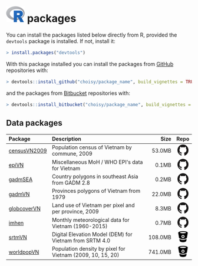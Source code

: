 <!--- <h1><img src="https://www.r-project.org/logo/Rlogo.png" alt="" style="width:50px;height:43.75px;"> packages</h1> --->

<h1><img src="R.png" alt="" style="width:50px;height:43.26923px;"> packages</h1>

You can install the packages listed below directly from R, provided the `devtools` package is installed. If not, install it:

```R
> install.packages("devtools")
```

With this package installed you can install the packages from [GitHub](https://github.com/choisy) repositories with:

```R
> devtools::install_github("choisy/package_name", build_vignettes = TRUE)
```

and the packages from [Bitbucket](https://bitbucket.org/choisy) repositories with:

```R
> devtools::install_bitbucket("choisy/package_name", build_vignettes = TRUE)
```

## Data packages

| Package | Description | Size | Repo |
|:--------|:------------|-----:|:----:|
| [censusVN2009](https://choisy.github.io/censusVN2009) | Population census of Vietnam by commune, 2009 | 53.0MB | [<img src="Github_small.png" alt="" style="width:30px;height:30px;">](https://github.com/choisy/censusVN2009) |
| [epiVN](https://choisy.github.io/epiVN) | Miscellaneous MoH / WHO EPI's data for Vietnam | 0.1MB | [<img src="Github_small.png" alt="" style="width:30px;height:30px;">](https://github.com/choisy/epiVN) |
| [gadmSEA](https://choisy.github.io/gadmSEA) | Country polygons in southeast Asia from GADM 2.8 | 0.2MB | [<img src="Github_small.png" alt="" style="width:30px;height:30px;">](https://github.com/choisy/gadmSEA) |
| [gadmVN](https://choisy.github.io/gadmVN) | Provinces polygons of Vietnam from 1979 | 22.0MB | [<img src="Github_small.png" alt="" style="width:30px;height:30px;">](https://github.com/choisy/gadmVN) |
| [globcoverVN](https://choisy.github.io/globcoverVN) | Land use of Vietnam per pixel and per province, 2009 | 8.3MB | [<img src="Github_small.png" alt="" style="width:30px;height:30px;">](https://github.com/choisy/globcoverVN) |
| [imhen](https://choisy.github.io/imhen) | Monthly meteorological data for Vietnam (1960-2015) | 0.7MB | [<img src="Github_small.png" alt="" style="width:30px;height:30px;">](https://github.com/choisy/imhen) |
| [srtmVN](https://choisy.github.io/srtmVN) | Digital Elevation Model (DEM) for Vietnam from SRTM 4.0 | 108.0MB | [<img src="Bitbucket.png" alt="" style="width:30px;height:30px;">](https://bitbucket.org/choisy/srtmVN) |
| [worldpopVN](https://choisy.github.io/worldpopVN) | Population density by pixel for Vietnam (2009, 10, 15, 20) | 741.0MB | [<img src="Bitbucket.png" alt="" style="width:30px;height:30px;">](https://bitbucket.org/choisy/worldpopVN) |



